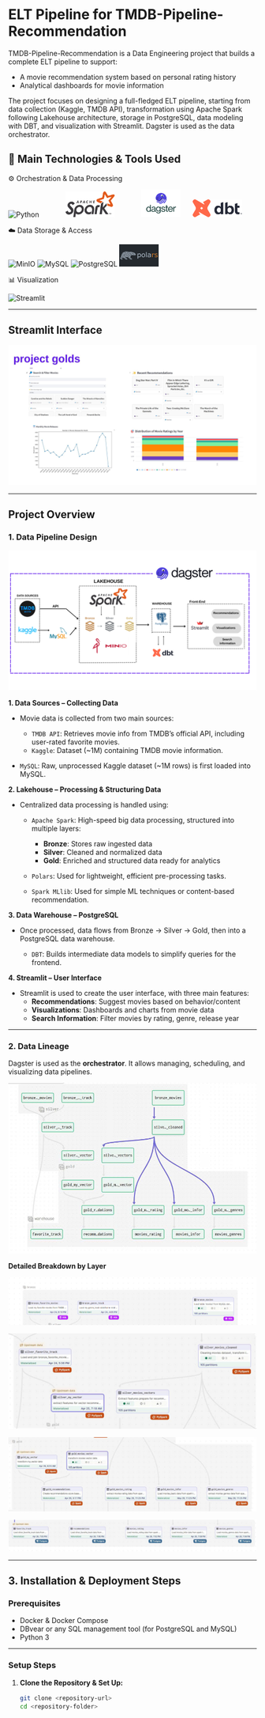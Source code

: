 # ELT Pipeline for TMDB-Pipeline-Recommendation

TMDB-Pipeline-Recommendation is a Data Engineering project that builds a complete ELT pipeline to support:

- A movie recommendation system based on personal rating history
- Analytical dashboards for movie information

The project focuses on designing a full-fledged ELT pipeline, starting from data collection (Kaggle, TMDB API), transformation using Apache Spark following Lakehouse architecture, storage in PostgreSQL, data modeling with DBT, and visualization with Streamlit. Dagster is used as the data orchestrator.

## 🚀 Main Technologies & Tools Used

⚙️ Orchestration & Data Processing

<p>
  <img src="https://cdn.jsdelivr.net/gh/devicons/devicon/icons/python/python-original.svg" width="60" style="margin-right: 50px;" title="Python" />
  <img src="images/spark.png" width="100" style="margin-right: 50px;" title="Apache Spark" />
  <img src="images/dagster.png" width="80" style="margin-right: 20px;" title="Dagster" />
  <img src="images/dbt.png" width="100" title="dbt" />
</p>

☁️ Data Storage & Access

<p>
  <img src="https://min.io/resources/img/logo/MINIO_Bird.png" width="40" title="MinIO"/>
  <img src="https://cdn.jsdelivr.net/gh/devicons/devicon/icons/mysql/mysql-original.svg" width="40" title="MySQL"/>
  <img src="https://cdn.jsdelivr.net/gh/devicons/devicon/icons/postgresql/postgresql-original.svg" width="40" title="PostgreSQL"/>
  <img src="images/polar.png" width="80" title="Polars" />
</p>

📊 Visualization

<p>
  <img src="https://streamlit.io/images/brand/streamlit-logo-primary-colormark-darktext.svg" width="140" title="Streamlit"/> 
</p>

---

## Streamlit Interface

![Streamlit UI](images/output.jpg)

---

## Project Overview

### 1. Data Pipeline Design

![Pipeline Diagram](images/pipeline.png)

**1. Data Sources – Collecting Data**

- Movie data is collected from two main sources:

  - `TMDB API`: Retrieves movie info from TMDB’s official API, including user-rated favorite movies.
  - `Kaggle`: Dataset (~1M) containing TMDB movie information.

- `MySQL`: Raw, unprocessed Kaggle dataset (~1M rows) is first loaded into MySQL.

**2. Lakehouse – Processing & Structuring Data**

- Centralized data processing is handled using:

  - `Apache Spark`: High-speed big data processing, structured into multiple layers:
    - **Bronze**: Stores raw ingested data
    - **Silver**: Cleaned and normalized data
    - **Gold**: Enriched and structured data ready for analytics

  - `Polars`: Used for lightweight, efficient pre-processing tasks.

  - `Spark MLlib`: Used for simple ML techniques or content-based recommendation.

**3. Data Warehouse – PostgreSQL**

- Once processed, data flows from Bronze → Silver → Gold, then into a PostgreSQL data warehouse.

  - `DBT`: Builds intermediate data models to simplify queries for the frontend.

**4. Streamlit – User Interface**

- Streamlit is used to create the user interface, with three main features:
  - **Recommendations**: Suggest movies based on behavior/content
  - **Visualizations**: Dashboards and charts from movie data
  - **Search Information**: Filter movies by rating, genre, release year

---

### 2. Data Lineage

Dagster is used as the **orchestrator**. It allows managing, scheduling, and visualizing data pipelines.

![Data lineage](images/lineage.jpg)

**Detailed Breakdown by Layer**

![Bronze Layer](images/bronze_layer.jpg)

![Silver Layer](images/silver.jpg)

![Gold Layer](images/gold.jpg)

![Warehouse Layer](images/warehouse.jpg)

---

## 3. Installation & Deployment Steps

### Prerequisites

- Docker & Docker Compose
- DBvear or any SQL management tool (for PostgreSQL and MySQL)
- Python 3

---

### Setup Steps

1. **Clone the Repository & Set Up:**
   ```bash
   git clone <repository-url>
   cd <repository-folder>
